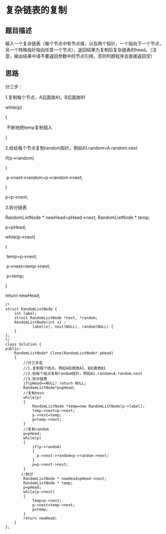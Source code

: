 # 复杂链表的复制

## 题目描述

输入一个复杂链表（每个节点中有节点值，以及两个指针，一个指向下一个节点，另一个特殊指针指向任意一个节点），返回结果为复制后复杂链表的head。（注意，输出结果中请不要返回参数中的节点引用，否则判题程序会直接返回空）

## 思路

分三步：

1.复制每个节点，A后面放A1，B后面放B1

while(p)

{

​	不断地把temp复制插入

}

2.给给每个节点复制random指针，例如A1.random=A.random.next

if(p->random)

{

​	p->next->random=p->random->next;

}

p=p->next;

3.拆分链表

RandomListNode * newHead=pHead->next;
RandomListNode * temp;

p=pHead;

while(p->next)

{

​	temp=p->next;

​	p->next=temp->next;

​	p=temp;

}

return newHead;

```
/*
struct RandomListNode {
    int label;
    struct RandomListNode *next, *random;
    RandomListNode(int x) :
            label(x), next(NULL), random(NULL) {
    }
};
*/
class Solution {
public:
    RandomListNode* Clone(RandomListNode* pHead)
    {
        //分三步走
        //1.复制每个结点，例如A后面放A1，B后面放B1
        //2.给每个结点复制random指针，例如A1.random=A.random.next
        //3.拆分链表
        if(pHead==NULL) return NULL;
        RandomListNode*p=pHead;
        //复制next
        while(p)
        {
            RandomListNode *temp=new RandomListNode(p->label);
            temp->next=p->next;
            p->next=temp;
            p=temp->next;
        }
        //复制random
        p=pHead;
        while(p)
        {
            if(p->random)
            {
              p->next->random=p->random->next;
            }
            p=p->next->next;
        }
       //拆分
        RandomListNode * newHead=pHead->next;
        RandomListNode * temp;
        p=pHead;
        while(p->next)
        {
            temp=p->next;
            p->next=temp->next;
            p=temp;
        }
        return newHead;
    }
};
```


